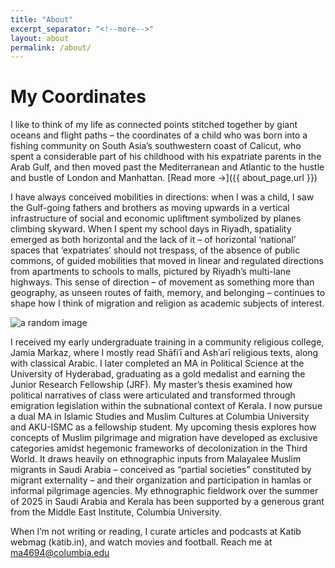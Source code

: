 ```yaml
---
title: "About"
excerpt_separator: "<!--more-->"
layout: about
permalink: /about/
---
```


# My Coordinates

I like to think of my life as connected points stitched together by giant oceans and flight paths – the coordinates of a child who was born into a fishing community on South Asia’s southwestern coast of Calicut, who spent a considerable part of his childhood with his expatriate parents in the Arab Gulf, and then moved past the Mediterranean and Atlantic to the hustle and bustle of London and Manhattan. 
[Read more →]({{ about_page.url }})
<!--more-->
I have always conceived mobilities in directions: when I was a child, I saw the Gulf-going fathers and brothers as moving upwards in a vertical infrastructure of social and economic upliftment symbolized by planes climbing skyward. When I spent my school days in Riyadh, spatiality emerged as both horizontal and the lack of it – of horizontal ‘national’ spaces that ‘expatriates’ should not trespass, of the absence of public commons, of guided mobilities that moved in linear and regulated directions from apartments to schools to malls, pictured by Riyadh’s multi-lane highways. This sense of direction – of movement as something more than geography, as unseen routes of faith, memory, and belonging – continues to shape how I think of migration and religion as academic subjects of interest.

![a random image]({{site.baseurl}}images/Profile.jpeg)

I received my early undergraduate training in a community religious college, Jamia Markaz, where I mostly read Shāfiʿī and Ashʿarī religious texts, along with classical Arabic. I later completed an MA in Political Science at the University of Hyderabad, graduating as a gold medalist and earning the Junior Research Fellowship (JRF). My master’s thesis examined how political narratives of class were articulated and transformed through emigration legislation within the subnational context of Kerala. I now pursue a dual MA in Islamic Studies and Muslim Cultures at Columbia University and AKU-ISMC as a fellowship student. My upcoming thesis explores how concepts of Muslim pilgrimage and migration have developed as exclusive categories amidst hegemonic frameworks of decolonization in the Third World. It draws heavily on ethnographic inputs from Malayalee Muslim migrants in Saudi Arabia – conceived as “partial societies” constituted by migrant externality – and their organization and participation in hamlas or informal pilgrimage agencies. My ethnographic fieldwork over the summer of 2025 in Saudi Arabia and Kerala has been supported by a generous grant from the Middle East Institute, Columbia University.

When I’m not writing or reading, I curate articles and podcasts at Katib webmag (katib.in), and watch movies and football. Reach me at ma4694@columbia.edu

